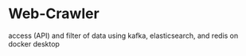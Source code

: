 # Web-Crawler
access (API) and filter of data using kafka, elasticsearch, and redis on docker desktop
